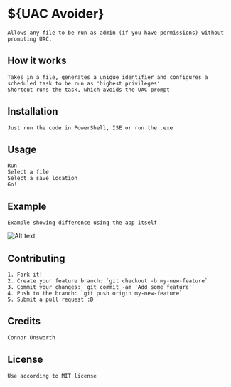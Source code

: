 # ${UAC Avoider}

	Allows any file to be run as admin (if you have permissions) without prompting UAC.

## How it works

	Takes in a file, generates a unique identifier and configures a scheduled task to be run as 'highest privileges'
	Shortcut runs the task, which avoids the UAC prompt

## Installation
	Just run the code in PowerShell, ISE or run the .exe


## Usage

	Run
	Select a file
	Select a save location
	Go!

## Example
	Example showing difference using the app itself
![Alt text](http://puu.sh/oImha/fc7cdfffe3.png)

## Contributing

	1. Fork it!
	2. Create your feature branch: `git checkout -b my-new-feature`
	3. Commit your changes: `git commit -am 'Add some feature'`
	4. Push to the branch: `git push origin my-new-feature`
	5. Submit a pull request :D

## Credits
	Connor Unsworth
## License
	Use according to MIT license
